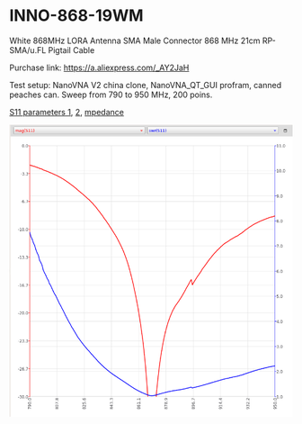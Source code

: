 # INNO-868-19WM

White 868MHz LORA Antenna SMA Male Connector 868 MHz 21cm RP-SMA/u.FL Pigtail Cable

Purchase link: https://a.aliexpress.com/_AY2JaH

Test setup: NanoVNA V2 china clone, NanoVNA_QT_GUI profram, canned peaches can. Sweep from 790 to 950 MHz, 200 poins.

[S11 parameters 1](INNO-868-19WM.s1p), [2](INNO-868-19WM-2.s1p), [mpedance](INNO-868-19WM.csv)

![SWR graph](INNO-868-19WMswr.png)
